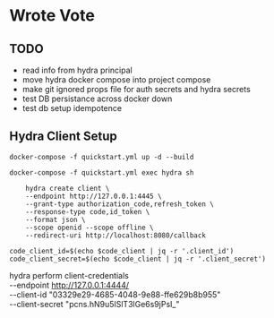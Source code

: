 # Wrote Vote

## TODO
- read info from hydra principal
- move hydra docker compose into project compose
- make git ignored props file for auth secrets and hydra secrets
- test DB persistance across docker down
- test db setup idempotence


## Hydra Client Setup

```
docker-compose -f quickstart.yml up -d --build

docker-compose -f quickstart.yml exec hydra sh

    hydra create client \
    --endpoint http://127.0.0.1:4445 \
    --grant-type authorization_code,refresh_token \
    --response-type code,id_token \
    --format json \
    --scope openid --scope offline \
    --redirect-uri http://localhost:8080/callback

code_client_id=$(echo $code_client | jq -r '.client_id')
code_client_secret=$(echo $code_client | jq -r '.client_secret')
```


hydra perform client-credentials \
--endpoint http://127.0.0.1:4444/ \
--client-id "03329e29-4685-4048-9e88-ffe629b8b955" \
--client-secret "pcns.hN9u5ISlT3lGe6s9jPsI_"
